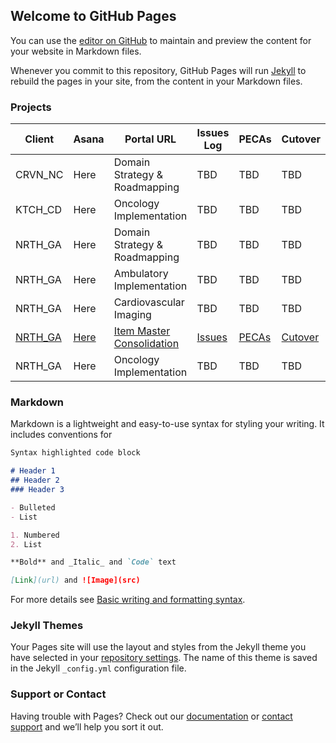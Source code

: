 ## Welcome to GitHub Pages

You can use the [editor on GitHub](https://github.com/btvangundy/homepage/edit/gh-pages/index.md) to maintain and preview the content for your website in Markdown files.

Whenever you commit to this repository, GitHub Pages will run [Jekyll](https://jekyllrb.com/) to rebuild the pages in your site, from the content in your Markdown files.

### Projects

| Client | Asana  | Portal URL | Issues Log  | PECAs  | Cutover  |
| ------------- | ------------- | ------------- | ------------- | ------------- | ------------- |
| CRVN_NC  | Here  | Domain Strategy & Roadmapping  | TBD  | TBD  | TBD  | 
| KTCH_CD  | Here  | Oncology Implementation | TBD  | TBD  | TBD  |
| NRTH_GA  | Here  | Domain Strategy & Roadmapping  | TBD  | TBD  | TBD  |
| NRTH_GA  | Here  | Ambulatory Implementation  | TBD  | TBD  | TBD  |
| NRTH_GA  | Here  | Cardiovascular Imaging  | TBD  | TBD  | TBD  |
| [NRTH_GA](https://lightson.cerner.com/clients/NRTH_GA/domains/P0713/overview/scorecard/302689/)  | [Here](https://app.asana.com/0/1115928529699158/board)  | [Item Master Consolidation](https://methodm.cerner.com/client/2286/PJ112375/SitePages/Dashboard.aspx)  | [Issues](https://methodm.cerner.com/client/2286/PJ112375/SitePages/Issues.aspx)  | [PECAs](https://methodm.cerner.com/client/2286/PJ112375/Project%20Documents/Forms/AllItems.aspx?RootFolder=%2Fclient%2F2286%2FPJ112375%2FProject%20Documents%2FProject%20Management%2FPECAs&FolderCTID=0x012000B754CE891E363446BB482C9C9B3A399B&View=%7B7B9372B6%2DE8B0%2D4E92%2DAAB6%2DFB0D4B4627FD%7D)  | [Cutover](https://methodm.cerner.com/client/2286/PJ112375/Project%20Documents/Forms/AllItems.aspx?RootFolder=%2Fclient%2F2286%2FPJ112375%2FProject%20Documents%2FConversion&FolderCTID=0x012000B754CE891E363446BB482C9C9B3A399B&View=%7B7B9372B6%2DE8B0%2D4E92%2DAAB6%2DFB0D4B4627FD%7D&InitialTabId=Ribbon%2EDocument&VisibilityContext=WSSTabPersistence)  |
| NRTH_GA  | Here  | Oncology Implementation  | TBD  | TBD  | TBD  |

### Markdown

Markdown is a lightweight and easy-to-use syntax for styling your writing. It includes conventions for

```markdown
Syntax highlighted code block

# Header 1
## Header 2
### Header 3

- Bulleted
- List

1. Numbered
2. List

**Bold** and _Italic_ and `Code` text

[Link](url) and ![Image](src)
```

For more details see [Basic writing and formatting syntax](https://docs.github.com/en/github/writing-on-github/getting-started-with-writing-and-formatting-on-github/basic-writing-and-formatting-syntax).

### Jekyll Themes

Your Pages site will use the layout and styles from the Jekyll theme you have selected in your [repository settings](https://github.com/btvangundy/homepage/settings/pages). The name of this theme is saved in the Jekyll `_config.yml` configuration file.

### Support or Contact

Having trouble with Pages? Check out our [documentation](https://docs.github.com/categories/github-pages-basics/) or [contact support](https://support.github.com/contact) and we’ll help you sort it out.
